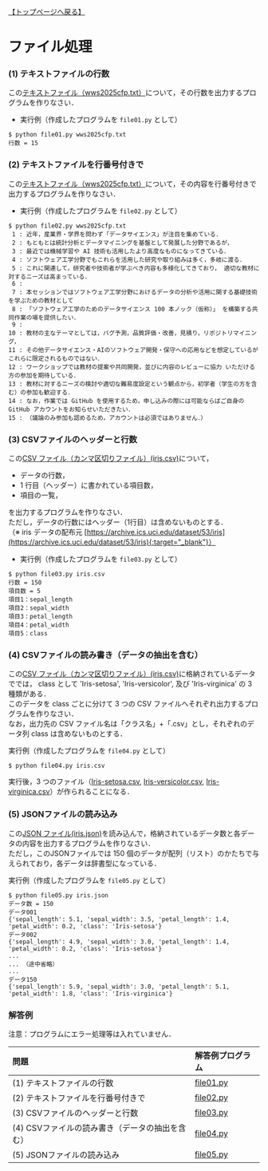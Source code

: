 [【トップページへ戻る】](../../)

# **ファイル処理**

### (1) **テキストファイルの行数**
この[テキストファイル（wws2025cfp.txt）](./data/wws2025cfp.txt)について，その行数を出力するプログラムを作りなさい．

- 実行例（作成したプログラムを ```file01.py``` として）
```shell-session
$ python file01.py wws2025cfp.txt
行数 = 15
```

### (2) **テキストファイルを行番号付きで**
この[テキストファイル（wws2025cfp.txt）](./data/wws2025cfp.txt)について，その内容を行番号付きで出力するプログラムを作りなさい．

- 実行例（作成したプログラムを ```file02.py``` として）
```shell-session
$ python file02.py wws2025cfp.txt
 1 : 近年，産業界・学界を問わず「データサイエンス」が注目を集めている．
 2 : もともとは統計分析とデータマイニングを基盤として発展した分野であるが，
 3 : 最近では機械学習や AI 技術も活用したより高度なものになってきている．
 4 : ソフトウェア工学分野でもこれらを活用した研究や取り組みは多く，多岐に渡る．
 5 : これに関連して，研究者や技術者が学ぶべき内容も多様化してきており， 適切な教材に対するニーズは高まっている．
 6 :
 7 : 本セッションではソフトウェア工学分野におけるデータの分析や活用に関する基礎技術を学ぶための教材として
 8 : 「ソフトウェア工学のためのデータサイエンス 100 本ノック（仮称）」 を構築する共同作業の場を提供したい．
 9 :
10 : 教材の主なテーマとしては，バグ予測，品質評価・改善，見積り，リポジトリマイニング，
11 : その他データサイエンス・AIのソフトウェア開発・保守への応用などを想定しているがこれらに限定されるものではない．
12 : ワークショップでは教材の提案や共同開発，並びに内容のレビューに協力 いただける方の参加を期待している．
13 : 教材に対するニーズの検討や適切な難易度設定という観点から，初学者（学生の方を含む）の参加も歓迎する．
14 : なお，作業では GitHub を使用するため，申し込みの際には可能ならばご自身の GitHub アカウントをお知らせいただきたい．
15 : （議論のみ参加も認めるため，アカウントは必須ではありません．）
```

### (3) **CSVファイルのヘッダーと行数**
この[CSV ファイル（カンマ区切りファイル）(iris.csv)](./data/iris.csv)について，
- データの行数，
- 1 行目（ヘッダー）に書かれている項目数，
- 項目の一覧，

を出力するプログラムを作りなさい．  
ただし，データの行数にはヘッダー（1行目）は含めないものとする．  
（※ iris データの配布元 [https://archive.ics.uci.edu/dataset/53/iris](https://archive.ics.uci.edu/dataset/53/iris){:target="_blank"}）

- 実行例（作成したプログラムを ```file03.py``` として）
```shell-session
$ python file03.py iris.csv
行数 = 150
項目数 = 5
項目1：sepal_length
項目2：sepal_width
項目3：petal_length
項目4：petal_width
項目5：class
```

### (4) **CSVファイルの読み書き（データの抽出を含む）** 
この[CSV ファイル（カンマ区切りファイル）(iris.csv)](./data/iris.csv)に格納されているデータででは，
class として 'Iris-setosa', 'Iris-versicolor', 及び 'Iris-virginica' の 3 種類がある．  
このデータを class ごとに分けて 3 つの CSV ファイルへそれぞれ出力するプログラムを作りなさい．  
なお，出力先の CSV ファイル名は「クラス名」+「.csv」とし，それぞれのデータ列 class は含めないものとする．

 実行例（作成したプログラムを ```file04.py``` として）
```shell-session
$ python file04.py iris.csv
```

実行後，3 つのファイル（[Iris-setosa.csv](./data/Iris-setosa.csv), [Iris-versicolor.csv](./data/Iris-versicolor.csv), [Iris-virginica.csv](./data/Iris-virginica.csv)）が作られることになる．


### (5) **JSONファイルの読み込み**
この[JSON ファイル(iris.json)](./data/iris.json)を読み込んで，格納されているデータ数と各データの内容を出力するプログラムを作りなさい．  
ただし，このJSONファイルでは 150 個のデータが配列（リスト）のかたちで与えられており，各データは辞書型になっている．

 実行例（作成したプログラムを ```file05.py``` として）
```shell-session
$ python file05.py iris.json
データ数 = 150
データ001
{'sepal_length': 5.1, 'sepal_width': 3.5, 'petal_length': 1.4, 'petal_width': 0.2, 'class': 'Iris-setosa'}
データ002
{'sepal_length': 4.9, 'sepal_width': 3.0, 'petal_length': 1.4, 'petal_width': 0.2, 'class': 'Iris-setosa'}
...
... （途中省略）
...
データ150
{'sepal_length': 5.9, 'sepal_width': 3.0, 'petal_length': 5.1, 'petal_width': 1.8, 'class': 'Iris-virginica'}
```

### **解答例**
注意：プログラムにエラー処理等は入れていません．

|問題|解答例プログラム|
|:-------------|:------------------|
|(1) テキストファイルの行数|[file01.py](./answer/file01.py)|
|(2) テキストファイルを行番号付きで|[file02.py](./answer/file02.py)|
|(3) CSVファイルのヘッダーと行数|[file03.py](./answer/file03.py)|
|(4) CSVファイルの読み書き（データの抽出を含む）|[file04.py](./answer/file04.py)|
|(5) JSONファイルの読み込み|[file05.py](./answer/file05.py)|

